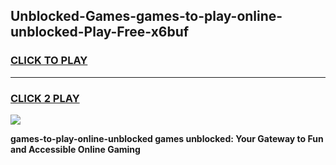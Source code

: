 
## Unblocked-Games-games-to-play-online-unblocked-Play-Free-x6buf
<h3>
<a href="https://premium76.site?title=games-to-play-online-unblocked&ref=20A">CLICK TO PLAY</a></h3>
<hr>

<h3>
<a href="https://premium76.site?title=games-to-play-online-unblocked&ref=20A">CLICK 2 PLAY</a>
  
</h3>

<a href="https://premium76.site?title=games-to-play-online-unblocked&ref=20A"><img src="https://clearcache.store/games.png"></a>


**games-to-play-online-unblocked games unblocked: Your Gateway to Fun and Accessible Online Gaming**
